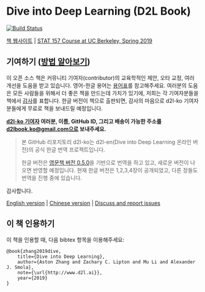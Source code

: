 # Dive into Deep Learning (D2L Book)

[![Build Status](http://ci.d2l.ai/job/d2l-ko/job/master/badge/icon)](http://ci.d2l.ai/job/d2l-ko/job/master/)

[책 웹사이트](http://ko.d2l.ai/) | [STAT 157 Course at UC Berkeley, Spring 2019](http://courses.d2l.ai/berkeley-stat-157/index.html)

## 기여하기 ([방법 알아보기](http://ko.d2l.ai/chapter_appendix/how-to-contribute.html))

이 오픈 소스 책은 커뮤니티 기여자(contributor)의 교육학적인 제안, 오타 교정, 여러 개선을 도움을 받고 있습니다. 영어-한글 용어는 [용어표](https://github.com/d2l-ai/d2l-ko/blob/master/TERMINOLOGY.md)를 참고해주세요. 여러분의 도움은 모든 사람들을 위해서 더 좋은 책을 만드는데 가치가 있기에, 저희는 각 기여자분들을 책에서 [감사](https://ko.d2l.ai/chapter_preface/preface.html#%EA%B0%90%EC%82%AC%EC%9D%98-%EA%B8%80)를 표합니다. 한글 버전이 책으로 출판되면, 감사의 마음으로 d2l-ko 기여자분들에게 무료로 책을 보내드릴 예정입니다.

**[d2l-ko 기여자](https://github.com/d2l-ai/d2l-ko/graphs/contributors) 여러분, 이름, GitHub ID, 그리고 배송이 가능한 주소를 d2lbook.ko@gmail.com으로 보내주세요.**

>  본 GitHub 리포지토리 d2l-ko는 d2l-en(Dive into Deep Learning 온라인 버전)의 공식 한글 번역 프로젝트입니다. 
>
>  한글 버전은 [영문책 버전 0.5.0](https://github.com/d2l-ai/d2l-en/releases/tag/v0.5.0)을 기반으로 번역을 하고 있고, 새로운 버전이 나오면 반영할 예정입니다. 현재 한글 버전은 1,2,3,4장이 공개되었고, 다른 장들도 번역을 진행 중에 있습니다.

감사합니다.

[English version](https://github.com/d2l-ai/d2l-en) | [Chinese version](https://github.com/d2l-ai/d2l-zh) | [Discuss and report issues](https://github.com/d2l-ai/d2l-ko/issues/)

## 이 책 인용하기

이 책을 인용할 때, 다음 bibtex 항목을 이용해주세요:

```
@book{zhang2019dive,
    title={Dive into Deep Learning},
    author={Aston Zhang and Zachary C. Lipton and Mu Li and Alexander J. Smola},
    note={\url{http://www.d2l.ai}},
    year={2019}
}
```

